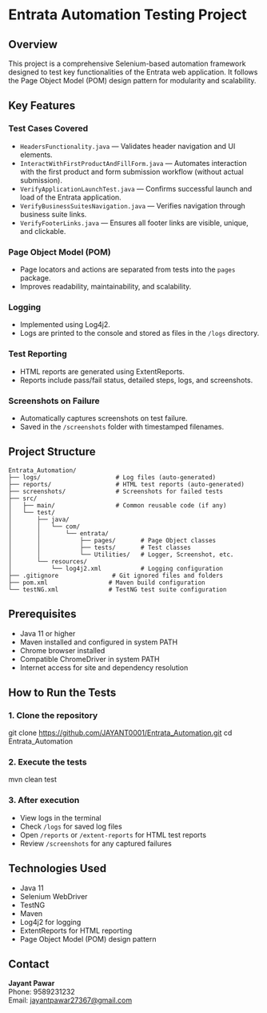 # Entrata Automation Testing Project

## Overview
This project is a comprehensive Selenium-based automation framework designed to test key functionalities of the Entrata web application. It follows the Page Object Model (POM) design pattern for modularity and scalability.

## Key Features

### Test Cases Covered
- `HeadersFunctionality.java` — Validates header navigation and UI elements.
- `InteractWithFirstProductAndFillForm.java` — Automates interaction with the first product and form submission workflow (without actual submission).
- `VerifyApplicationLaunchTest.java` — Confirms successful launch and load of the Entrata application.
- `VerifyBusinessSuitesNavigation.java` — Verifies navigation through business suite links.
- `VerifyFooterLinks.java` — Ensures all footer links are visible, unique, and clickable.

### Page Object Model (POM)
- Page locators and actions are separated from tests into the `pages` package.
- Improves readability, maintainability, and scalability.

### Logging
- Implemented using Log4j2.
- Logs are printed to the console and stored as files in the `/logs` directory.

### Test Reporting
- HTML reports are generated using ExtentReports.
- Reports include pass/fail status, detailed steps, logs, and screenshots.

### Screenshots on Failure
- Automatically captures screenshots on test failure.
- Saved in the `/screenshots` folder with timestamped filenames.

## Project Structure
```text
Entrata_Automation/
├── logs/                     # Log files (auto-generated)
├── reports/                  # HTML test reports (auto-generated)
├── screenshots/              # Screenshots for failed tests
├── src/
│   ├── main/                 # Common reusable code (if any)
│   └── test/
│       ├── java/
│       │   └── com/
│       │       └── entrata/
│       │           ├── pages/       # Page Object classes
│       │           ├── tests/       # Test classes
│       │           └── Utilities/   # Logger, Screenshot, etc.
│       └── resources/
│           └── log4j2.xml           # Logging configuration
├── .gitignore               # Git ignored files and folders
├── pom.xml                 # Maven build configuration
└── testNG.xml              # TestNG test suite configuration
```
## Prerequisites

- Java 11 or higher
- Maven installed and configured in system PATH
- Chrome browser installed
- Compatible ChromeDriver in system PATH
- Internet access for site and dependency resolution

## How to Run the Tests

### 1. Clone the repository
git clone https://github.com/JAYANT0001/Entrata_Automation.git
cd Entrata_Automation

### 2. Execute the tests
mvn clean test

### 3. After execution
- View logs in the terminal
- Check `/logs` for saved log files
- Open `/reports` or `/extent-reports` for HTML test reports
- Review `/screenshots` for any captured failures

## Technologies Used

- Java 11
- Selenium WebDriver
- TestNG
- Maven
- Log4j2 for logging
- ExtentReports for HTML reporting
- Page Object Model (POM) design pattern

## Contact

**Jayant Pawar**  
Phone: 9589231232  
Email: jayantpawar27367@gmail.com
